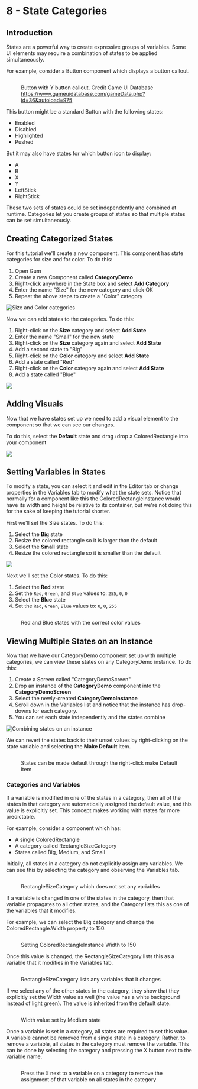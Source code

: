 # 8 - State Categories

## Introduction

States are a powerful way to create expressive groups of variables. Some UI elements may require a combination of states to be applied simultaneously.

For example, consider a Button component which displays a button callout.

<figure><img src="../../../.gitbook/assets/image (1) (1) (1).png" alt=""><figcaption><p>Button with Y button callout. Credit Game UI Database <a href="https://www.gameuidatabase.com/gameData.php?id=36&#x26;autoload=975">https://www.gameuidatabase.com/gameData.php?id=36&#x26;autoload=975</a></p></figcaption></figure>

This button might be a standard Button with the following states:

* Enabled
* Disabled
* Highlighted
* Pushed

But it may also have states for which button icon to display:

* A
* B
* X
* Y
* LeftStick
* RightStick

These two sets of states could be set independently and combined at runtime. Categories let  you create groups of states so that multiple states can be set simultaneously.

## Creating Categorized States

For this tutorial we'll create a new component. This component has state categories for size and for color. To do this:

1. Open Gum
2. Create a new Component called **CategoryDemo**
3. Right-click anywhere in the State box and select **Add Category**
4. Enter the name "Size" for the new category and click OK
5. Repeat the above steps to create a "Color" category

![Size and Color categories](<../../../.gitbook/assets/15_06 34 49.png>)

Now we can add states to the categories. To do this:

1. Right-click on the **Size** category and select **Add State**
2. Enter the name "Small" for the new state
3. Right-click on the **Size** category again and select **Add State**
4. Add a second state to "Big"
5. Right-click on the **Color** category and select **Add State**
6. Add a state called "Red"
7. Right-click on the **Color** category again and select **Add State**
8. Add a state called "Blue"

![](<../../../.gitbook/assets/15_06 36 32.png>)

## Adding Visuals

Now that we have states set up we need to add a visual element to the component so that we can see our changes.

To do this, select the **Default** state and drag+drop a ColoredRectangle into your component

![](<../../../.gitbook/assets/15_06 38 06.png>)

## Setting Variables in States

To modify a state, you can select it and edit in the Editor tab or change properties in the Variables tab to modify what the state sets. Notice that normally for a component like this the ColoredRectangleInstance would have its width and height be relative to its container, but we're not doing this for the sake of keeping the tutorial shorter.

First we'll set the Size states. To do this:

1. Select the **Big** state
2. Resize the colored rectangle so it is larger than the default
3. Select the **Small** state
4. Resize the colored rectangle so it is smaller than the default

![](<../../../.gitbook/assets/15_06 40 15.gif>)

Next we'll set the Color states. To do this:

1. Select the **Red** state
2. Set the `Red`, `Green`, and `Blue` values to: `255`, `0`, `0`
3. Select the **Blue** state
4. Set the `Red`, `Green`, `Blue` values to: `0`, `0`, `255`

<figure><img src="../../../.gitbook/assets/15_06 42 34.gif" alt=""><figcaption><p>Red and Blue states with the correct color values</p></figcaption></figure>

## Viewing Multiple States on an Instance

Now that we have our CategoryDemo component set up with multiple categories, we can view these states on any CategoryDemo instance. To do this:

1. Create a Screen called "CategoryDemoScreen"
2. Drop an instance of the **CategoryDemo** component into the **CategoryDemoScreen**
3. Select the newly-created **CategoryDemoInstance**
4. Scroll down in the Variables list and notice that the instance has drop-downs for each category.
5. You can set each state independently and the states combine

![Combining states on an instance](<../../../.gitbook/assets/15_06 45 10.gif>)

We can revert the states back to their unset values by right-clicking on the state variable and selecting the **Make Default** item.

<figure><img src="../../../.gitbook/assets/15_06 47 19.gif" alt=""><figcaption><p>States can be made default through the right-click make Default item</p></figcaption></figure>

### Categories and Variables

If a variable is modified in one of the states in a category, then all of the states in that category are automatically assigned the default value, and this value is explicitly set. This concept makes working with states far more predictable.

For example, consider a component which has:

* A single ColoredRectangle
* A category called RectangleSizeCategory
* States called Big, Medium, and Small

Initially, all states in a category do not explicitly assign any variables. We can see this by selecting the category and observing the Variables tab.

<figure><img src="../../../.gitbook/assets/image (5) (1) (1) (1) (1) (1).png" alt=""><figcaption><p>RectangleSizeCategory which does not set any variables</p></figcaption></figure>

If a variable is changed in one of the states in the category, then that variable propagates to all other states, and the Category lists this as one of the variables that it modifies.

For example, we can select the Big category and change the ColoredRectangle.Width property to 150.

<figure><img src="../../../.gitbook/assets/ColoredRectangleBigStateWidth.png" alt=""><figcaption><p>Setting ColoredRectangleInstance Width to 150</p></figcaption></figure>

Once this value is changed, the RectangleSizeCategory lists this as a variable that it modifies in the Variables tab.

<figure><img src="../../../.gitbook/assets/26_15 41 43.png" alt=""><figcaption><p>RectangleSizeCategory lists any variables that it changes</p></figcaption></figure>

If we select any of the other states in the category, they show that they explicitly set the Width value as well (the value has a white background instead of light green). The value is inherited from the default state.

<figure><img src="../../../.gitbook/assets/image (2) (1) (1) (1) (1) (1) (1) (1) (1) (1) (1) (1) (1) (1) (1) (1) (1) (1) (1) (1) (1) (1) (1) (1) (1) (1).png" alt=""><figcaption><p>Width value set by Medium state</p></figcaption></figure>

Once a variable is set in a category, all states are required to set this value. A variable cannot be removed from a single state in a category. Rather, to remove a variable, all states in the category must remove the variable. This can be done by selecting the category and pressing the X button next to the variable name.

<figure><img src="../../../.gitbook/assets/image (3) (1) (1) (1) (1) (1) (1) (1) (1) (1) (1) (1).png" alt=""><figcaption><p>Press the X next to a variable on a category to remove the assignment of that variable on all states in the category</p></figcaption></figure>
